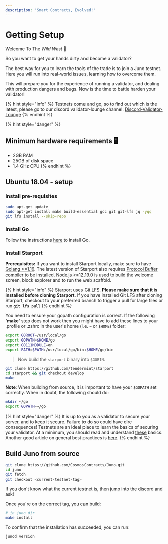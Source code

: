```yaml
---
description: 'Smart Contracts, Evolved!'
---
```


# Getting Setup

Welcome To The _Wild West_ 🤠

So you want to get your hands dirty and become a validator?

The best way for you to learn the tools of the trade is to join a Juno testnet. Here you will run into real-world issues, learning how to overcome them. 

This will prepare you for the experience of running a validator, and dealing with production dangers and bugs. Now is the time to battle harden your validator!

{% hint style="info" %}
Testnets come and go, so to find out which is the latest, please go to our discord validator-lounge channel: [Discord-Validator-Lounge](https://discord.gg/QcWPfK4gJ2%20)
{% endhint %}

{% hint style="danger" %}
## Minimum hardware requirements 🖥

* 2GB RAM
* 25GB of disk space
* 1.4 GHz CPU
{% endhint %}

## Ubuntu 18.04 - setup

### Install pre-requisites

```bash
sudo apt-get update
sudo apt-get install make build-essential gcc git git-lfs jq -yqq 
git lfs install --skip-repo
```

### Install Go

Follow the instructions [here](https://golang.org/doc/install) to install Go.

### Install Starport

**Prerequisites:** If you want to install Starport locally, make sure to have [Golang &gt;=1.16](https://golang.org/). The latest version of Starport also requires [Protocol Buffer compiler](https://grpc.io/docs/protoc-installation/) to be installed. [Node.js &gt;=12.19.0](https://nodejs.org/) is used to build the welcome screen, block explorer and to run the web scaffold.

{% hint style="info" %}
Starport uses [Git LFS](https://git-lfs.github.com/). **Please make sure that it is installed before cloning Starport.** If you have installed Git LFS after cloning Starport, checkout to your preferred branch to trigger a pull for large files or run **`git lfs pull`**
{% endhint %}

You need to ensure your gopath configuration is correct. If the following **'make'** step does not work then you might have to add these lines to your .profile or .zshrc in the user's home \(i.e. `~` or `$HOME`\) folder:

```bash
export GOROOT=/usr/local/go
export GOPATH=$HOME/go
export GO111MODULE=on
export PATH=$PATH:/usr/local/go/bin:$HOME/go/bin
```

> Now build the `starport` binary into `$GOBIN`.

```bash
git clone https://github.com/tendermint/starport
cd starport && git checkout develop
make
```

**Note**: When building from source, it is important to have your `$GOPATH` set correctly. When in doubt, the following should do:

```bash
mkdir ~/go
export GOPATH=~/go
```

{% hint style="danger" %}
It is up to you as a validator to secure your server, and to keep it secure. Failure to do so could have dire consequences! Testnets are an ideal place to learn the basics of securing your validator. At a minimum, you should read and understand [these](https://hub.cosmos.network/main/validators/security.html) basics. Another good article on general best practices is [here](https://www.digitalocean.com/community/tutorials/recommended-security-measures-to-protect-your-servers).
{% endhint %}

## Build Juno from source

```bash
git clone https://github.com/CosmosContracts/Juno.git
cd juno
git fetch
git checkout <current-testnet-tag>
```

If you don't know what the current testnet is, then jump into the discord and ask!

Once you're on the correct tag, you can build:

```bash
# in juno dir
make install
```

To confirm that the installation has succeeded, you can run:

```bash
junod version
```

